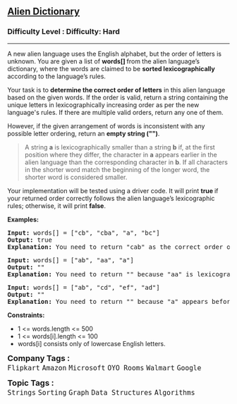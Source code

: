 <h2><a href="https://www.geeksforgeeks.org/problems/alien-dictionary/1">Alien Dictionary</a></h2><h3>Difficulty Level : Difficulty: Hard</h3><hr><div class="problems_problem_content__Xm_eO"><p>A new alien language uses the English alphabet, but the order of letters is unknown. You are given a list of <strong>words[] </strong>from the alien language’s dictionary, where the words are claimed to be <strong>sorted lexicographically</strong> according to the language’s rules.</p>
<p>Your task is to <strong>determine the correct order of letters</strong> in this alien language based on the given words. If the order is valid, return a string containing the unique letters in lexicographically increasing order as per the new language's rules. If there are multiple valid orders, return any one of them.</p>
<p>However, if the given arrangement of words is inconsistent with any possible letter ordering, return an <strong>empty string ("")</strong>.</p>
<blockquote>
<p>A string <strong>a</strong> is lexicographically smaller than a string <strong>b</strong> if, at the first position where they differ, the character in <strong>a</strong> appears earlier in the alien language than the corresponding character in <strong>b</strong>. If all characters in the shorter word match the beginning of the longer word, the shorter word is considered smaller.</p>
</blockquote>
<p>Your implementation will be tested using a driver code. It will print <strong>true </strong>if your returned order correctly follows the alien language’s lexicographic rules; otherwise, it will print <strong>false</strong>.</p>
<p><strong>Examples:</strong></p>
<pre><strong>Input:</strong> words[] = ["cb", "cba", "a", "bc"]<br><strong>Output:</strong> true<br><strong>Explanation: </strong>You need to return "cab" as the correct order of letters in the alien dictionary.</pre>
<pre><strong>Input: </strong>words[] = ["ab", "aa", "a"]<br><strong>Output:</strong> ""<br><strong>Explanation:</strong> You need to return "" because "aa" is lexicographically larger than "a", making the order invalid.</pre>
<pre><strong>Input:</strong> words[] = ["ab", "cd", "ef", "ad"]<br><strong>Output:</strong> ""<br><strong>Explanation:</strong> You need to return "" because "a" appears before "e", but then "e" appears before "a", which contradicts the ordering rules.</pre>
<p><strong>Constraints:</strong></p>
<ul>
<li>1 &lt;= words.length &lt;= 500</li>
<li>1 &lt;= words[i].length &lt;= 100</li>
<li>words[i] consists only of lowercase English letters.</li>
</ul></div><p><span style=font-size:18px><strong>Company Tags : </strong><br><code>Flipkart</code>&nbsp;<code>Amazon</code>&nbsp;<code>Microsoft</code>&nbsp;<code>OYO Rooms</code>&nbsp;<code>Walmart</code>&nbsp;<code>Google</code>&nbsp;<br><p><span style=font-size:18px><strong>Topic Tags : </strong><br><code>Strings</code>&nbsp;<code>Sorting</code>&nbsp;<code>Graph</code>&nbsp;<code>Data Structures</code>&nbsp;<code>Algorithms</code>&nbsp;